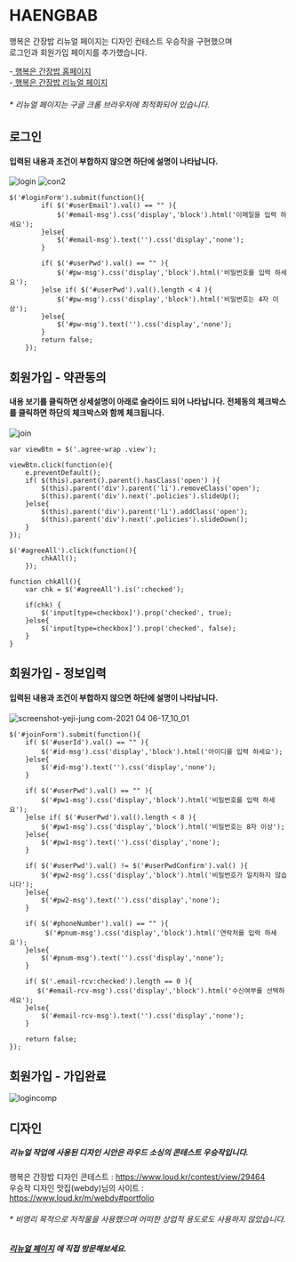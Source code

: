 # HAENGBAB

행복은 간장밥 리뉴얼 페이지는 디자인 컨테스트 우승작을 구현했으며<br>
로그인과 회원가입 페이지를 추가했습니다.

-[ 행복은 간장밥 홈페이지](http://www.haengbab.com/) <br>
-[ 행복은 간장밥 리뉴얼 페이지](http://yeji-jung.com/project/hangbab/index.html)
###### * *리뉴얼 페이지는 구글 크롬 브라우저에 최적화되어 있습니다.* ######

## 로그인 ##
#### 입력된 내용과 조건이 부합하지 않으면 하단에 설명이 나타납니다. ####
![login](https://user-images.githubusercontent.com/74514595/113678230-64607c00-96f9-11eb-8015-662705500ec3.jpg)
![con2](https://user-images.githubusercontent.com/74514595/113679050-49423c00-96fa-11eb-932d-365821acc76a.jpg)

    $('#loginForm').submit(function(){
            if( $('#userEmail').val() == "" ){ 
                $('#email-msg').css('display','block').html('이메일을 입력 하세요');
            }else{
                $('#email-msg').text('').css('display','none'); 
            }

            if( $('#userPwd').val() == "" ){ 
                $('#pw-msg').css('display','block').html('비밀번호를 입력 하세요');
            }else if( $('#userPwd').val().length < 4 ){ 
                $('#pw-msg').css('display','block').html('비밀번호는 4자 이상');         
            }else{
                $('#pw-msg').text('').css('display','none'); 
            }
            return false;
        }); 

## 회원가입 - 약관동의 ##
#### 내용 보기를 클릭하면 상세설명이 아래로 슬라이드 되어 나타납니다. 전체동의 체크박스를 클릭하면 하단의 체크박스와 함께 체크됩니다. ####

![join](https://user-images.githubusercontent.com/74514595/113680211-8e1aa280-96fb-11eb-8755-548012ca89e6.jpg)

    var viewBtn = $('.agree-wrap .view');
    
    viewBtn.click(function(e){
        e.preventDefault();
        if( $(this).parent().parent().hasClass('open') ){
            $(this).parent('div').parent('li').removeClass('open');
            $(this).parent('div').next('.policies').slideUp();
        }else{
            $(this).parent('div').parent('li').addClass('open');
            $(this).parent('div').next('.policies').slideDown();
        }
    });
    
    $('#agreeAll').click(function(){
            chkAll(); 
        });

    function chkAll(){
        var chk = $('#agreeAll').is(':checked');

        if(chk) { 
            $('input[type=checkbox]').prop('checked', true);
        }else{
            $('input[type=checkbox]').prop('checked', false); 
        }    
    }

## 회원가입 - 정보입력 ##
#### 입력된 내용과 조건이 부합하지 않으면 하단에 설명이 나타납니다. ####

![screenshot-yeji-jung com-2021 04 06-17_10_01](https://user-images.githubusercontent.com/74514595/113680305-a985ad80-96fb-11eb-9450-7aa199737ae2.png)

    $('#joinForm').submit(function(){
        if( $('#userId').val() == "" ){ 
            $('#id-msg').css('display','block').html('아이디를 입력 하세요');
        }else{
            $('#id-msg').text('').css('display','none'); 
        }
        
        if( $('#userPwd').val() == "" ){
            $('#pw1-msg').css('display','block').html('비밀번호를 입력 하세요');
        }else if( $('#userPwd').val().length < 8 ){ 
            $('#pw1-msg').css('display','block').html('비밀번호는 8자 이상');         
        }else{
            $('#pw1-msg').text('').css('display','none');
        }

        if( $('#userPwd').val() != $('#userPwdConfirm').val() ){ 
            $('#pw2-msg').css('display','block').html('비밀번호가 일치하지 않습니다');   
        }else{
            $('#pw2-msg').text('').css('display','none'); 
        }
        
        if( $('#phoneNumber').val() == "" ){ 
             $('#pnum-msg').css('display','block').html('연락처를 입력 하세요');   
        }else{
            $('#pnum-msg').text('').css('display','none'); 
        }

        if( $('.email-rcv:checked').length == 0 ){
           $('#email-rcv-msg').css('display','block').html('수신여부를 선택하세요');   
        }else{
            $('#email-rcv-msg').text('').css('display','none'); 
        }
  
        return false;
    });

## 회원가입 - 가입완료 ##

![logincomp](https://user-images.githubusercontent.com/74514595/113680345-b4d8d900-96fb-11eb-93df-b9d39788593a.jpg)


## 디자인 ##
##### 리뉴얼 작업에 사용된 디자인 시안은 라우드 소싱의 콘테스트 우승작입니다. #####
행복은 간장밥 디자인 콘테스트 : https://www.loud.kr/contest/view/29464 <br>
우승작 디자인 맛집(webdy)님의 사이트 : https://www.loud.kr/m/webdy#portfolio

###### * *비영리 목적으로 저작물을 사용했으며 어떠한 상업적 용도로도 사용하지 않았습니다.* ######

##### [리뉴얼 페이지](http://yeji-jung.com/project/twosome/common/main/index.html) 에 직접 방문해보세요. #####
